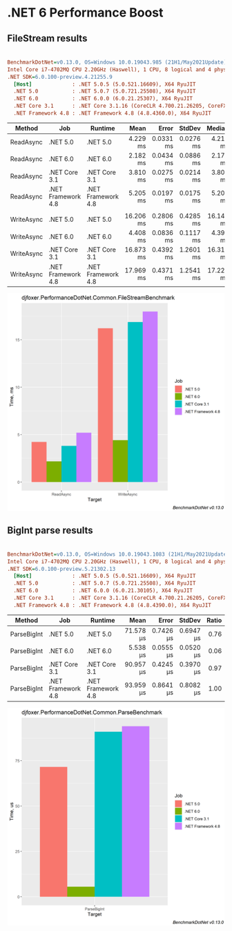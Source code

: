 # .NET 6 Performance Boost

## FileStream results

``` ini

BenchmarkDotNet=v0.13.0, OS=Windows 10.0.19043.985 (21H1/May2021Update)
Intel Core i7-4702MQ CPU 2.20GHz (Haswell), 1 CPU, 8 logical and 4 physical cores
.NET SDK=6.0.100-preview.4.21255.9
  [Host]             : .NET 5.0.5 (5.0.521.16609), X64 RyuJIT
  .NET 5.0           : .NET 5.0.7 (5.0.721.25508), X64 RyuJIT
  .NET 6.0           : .NET 6.0.0 (6.0.21.25307), X64 RyuJIT
  .NET Core 3.1      : .NET Core 3.1.16 (CoreCLR 4.700.21.26205, CoreFX 4.700.21.26205), X64 RyuJIT
  .NET Framework 4.8 : .NET Framework 4.8 (4.8.4360.0), X64 RyuJIT


```
|     Method |                Job |            Runtime |      Mean |     Error |    StdDev |    Median | Ratio | RatioSD |
|----------- |------------------- |------------------- |----------:|----------:|----------:|----------:|------:|--------:|
|  ReadAsync |           .NET 5.0 |           .NET 5.0 |  4.229 ms | 0.0331 ms | 0.0276 ms |  4.217 ms |  0.81 |    0.01 |
|  ReadAsync |           .NET 6.0 |           .NET 6.0 |  2.182 ms | 0.0434 ms | 0.0886 ms |  2.173 ms |  0.43 |    0.02 |
|  ReadAsync |      .NET Core 3.1 |      .NET Core 3.1 |  3.810 ms | 0.0275 ms | 0.0214 ms |  3.809 ms |  0.73 |    0.00 |
|  ReadAsync | .NET Framework 4.8 | .NET Framework 4.8 |  5.205 ms | 0.0197 ms | 0.0175 ms |  5.208 ms |  1.00 |    0.00 |
|            |                    |                    |           |           |           |           |       |         |
| WriteAsync |           .NET 5.0 |           .NET 5.0 | 16.206 ms | 0.2806 ms | 0.4285 ms | 16.146 ms |  0.90 |    0.07 |
| WriteAsync |           .NET 6.0 |           .NET 6.0 |  4.408 ms | 0.0836 ms | 0.1117 ms |  4.391 ms |  0.24 |    0.02 |
| WriteAsync |      .NET Core 3.1 |      .NET Core 3.1 | 16.873 ms | 0.4392 ms | 1.2601 ms | 16.313 ms |  0.94 |    0.09 |
| WriteAsync | .NET Framework 4.8 | .NET Framework 4.8 | 17.969 ms | 0.4371 ms | 1.2541 ms | 17.220 ms |  1.00 |    0.00 |

![Chart](../img/cmp_3_1.png)

## BigInt parse results

``` ini

BenchmarkDotNet=v0.13.0, OS=Windows 10.0.19043.1083 (21H1/May2021Update)
Intel Core i7-4702MQ CPU 2.20GHz (Haswell), 1 CPU, 8 logical and 4 physical cores
.NET SDK=6.0.100-preview.5.21302.13
  [Host]             : .NET 5.0.5 (5.0.521.16609), X64 RyuJIT
  .NET 5.0           : .NET 5.0.7 (5.0.721.25508), X64 RyuJIT
  .NET 6.0           : .NET 6.0.0 (6.0.21.30105), X64 RyuJIT
  .NET Core 3.1      : .NET Core 3.1.16 (CoreCLR 4.700.21.26205, CoreFX 4.700.21.26205), X64 RyuJIT
  .NET Framework 4.8 : .NET Framework 4.8 (4.8.4390.0), X64 RyuJIT


```
|      Method |                Job |            Runtime |      Mean |     Error |    StdDev | Ratio |
|------------ |------------------- |------------------- |----------:|----------:|----------:|------:|
| ParseBigInt |           .NET 5.0 |           .NET 5.0 | 71.578 μs | 0.7426 μs | 0.6947 μs |  0.76 |
| ParseBigInt |           .NET 6.0 |           .NET 6.0 |  5.538 μs | 0.0555 μs | 0.0520 μs |  0.06 |
| ParseBigInt |      .NET Core 3.1 |      .NET Core 3.1 | 90.957 μs | 0.4245 μs | 0.3970 μs |  0.97 |
| ParseBigInt | .NET Framework 4.8 | .NET Framework 4.8 | 93.959 μs | 0.8641 μs | 0.8082 μs |  1.00 |

![Chart](../img/cmp_3_2.png)